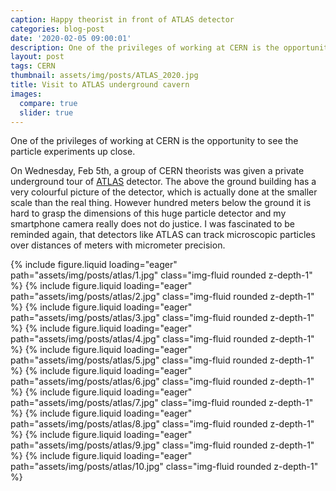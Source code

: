 ```yaml
---
caption: Happy theorist in front of ATLAS detector
categories: blog-post
date: '2020-02-05 09:00:01'
description: One of the privileges of working at CERN is the opportunity to see the particle experiments up close.
layout: post
tags: CERN
thumbnail: assets/img/posts/ATLAS_2020.jpg
title: Visit to ATLAS underground cavern
images:
  compare: true
  slider: true
---
```


One of the privileges of working at CERN is the opportunity to see the particle experiments up close.

On Wednesday, Feb 5th, a group of CERN theorists was given a private underground tour of [ATLAS](https://home.cern/science/experiments/atlas) detector.
The above the ground building has a very colourful picture of the detector, which is actually done
at the smaller scale than the real thing. However hundred meters below the ground it is hard to grasp the dimensions of this huge particle detector and my smartphone camera really does not do justice.
I was fascinated to be reminded again, that detectors like ATLAS can track microscopic particles
over distances of meters with micrometer precision.

<swiper-container keyboard="true" navigation="true" pagination="true" pagination-clickable="true" pagination-dynamic-bullets="true" rewind="true">
  <swiper-slide>{% include figure.liquid loading="eager" path="assets/img/posts/atlas/1.jpg" class="img-fluid rounded z-depth-1" %}</swiper-slide>
  <swiper-slide>{% include figure.liquid loading="eager" path="assets/img/posts/atlas/2.jpg" class="img-fluid rounded z-depth-1" %}</swiper-slide>
  <swiper-slide>{% include figure.liquid loading="eager" path="assets/img/posts/atlas/3.jpg" class="img-fluid rounded z-depth-1" %}</swiper-slide>
  <swiper-slide>{% include figure.liquid loading="eager" path="assets/img/posts/atlas/4.jpg" class="img-fluid rounded z-depth-1" %}</swiper-slide>
  <swiper-slide>{% include figure.liquid loading="eager" path="assets/img/posts/atlas/5.jpg" class="img-fluid rounded z-depth-1" %}</swiper-slide>
  <swiper-slide>{% include figure.liquid loading="eager" path="assets/img/posts/atlas/6.jpg" class="img-fluid rounded z-depth-1" %}</swiper-slide>
  <swiper-slide>{% include figure.liquid loading="eager" path="assets/img/posts/atlas/7.jpg" class="img-fluid rounded z-depth-1" %}</swiper-slide>
  <swiper-slide>{% include figure.liquid loading="eager" path="assets/img/posts/atlas/8.jpg" class="img-fluid rounded z-depth-1" %}</swiper-slide>
  <swiper-slide>{% include figure.liquid loading="eager" path="assets/img/posts/atlas/9.jpg" class="img-fluid rounded z-depth-1" %}</swiper-slide>
  <swiper-slide>{% include figure.liquid loading="eager" path="assets/img/posts/atlas/10.jpg" class="img-fluid rounded z-depth-1" %}</swiper-slide>
</swiper-container>
